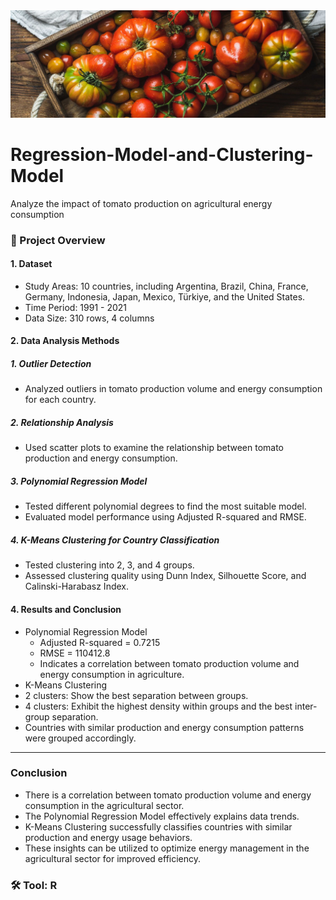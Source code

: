 <div id="header" align="center">
 <img src="https://github.com/paweenachodpaseart/Regression-Model-and-Clustering-Model/blob/main/tomato.jpg?raw=true"width="900"/>
</div>

# Regression-Model-and-Clustering-Model
Analyze the impact of tomato production on agricultural energy consumption

### 📌 Project Overview 
#### 1. Dataset
- Study Areas: 10 countries, including Argentina, Brazil, China, France, Germany, Indonesia, Japan, Mexico, Türkiye, and the United States.
- Time Period: 1991 - 2021
- Data Size: 310 rows, 4 columns
#### 2. Data Analysis Methods
##### 1. Outlier Detection
- Analyzed outliers in tomato production volume and energy consumption for each country.
##### 2. Relationship Analysis
- Used scatter plots to examine the relationship between tomato production and energy consumption.
##### 3. Polynomial Regression Model
- Tested different polynomial degrees to find the most suitable model.
- Evaluated model performance using Adjusted R-squared and RMSE.
##### 4. K-Means Clustering for Country Classification
- Tested clustering into 2, 3, and 4 groups.
- Assessed clustering quality using Dunn Index, Silhouette Score, and Calinski-Harabasz Index.

#### 4. Results and Conclusion
- Polynomial Regression Model
  - Adjusted R-squared = 0.7215
  - RMSE = 110412.8
  - Indicates a correlation between tomato production volume and energy consumption in agriculture.
-  K-Means Clustering
  - 2 clusters: Show the best separation between groups.
  - 4 clusters: Exhibit the highest density within groups and the best inter-group separation.
  - Countries with similar production and energy consumption patterns were grouped accordingly.

--- 

### Conclusion
- There is a correlation between tomato production volume and energy consumption in the agricultural sector.
- The Polynomial Regression Model effectively explains data trends.
- K-Means Clustering successfully classifies countries with similar production and energy usage behaviors.
- These insights can be utilized to optimize energy management in the agricultural sector for improved efficiency.

### 🛠️ Tool: R
